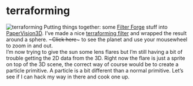 <!--
  id: 291
  date: 2007-03-05T12:16:54
  modified: 2012-07-03T09:29:31
  slug: terraforming
  type: post
  categories: code, Flash, image, Actionscript
  tags: Filter Forge
  inCv: 
  inPortfolio: 
  dateFrom: 
  dateTo: 
-->

# terraforming

![terraforming](https://res.cloudinary.com/dn1rmdjs5/image/upload/v1566568756/rv/Terraformer.jpg) Putting things together: some [Filter Forge](http://www.filterforge.com) stuff into [PaperVision3D](http://www.papervision3d.org/). I’ve made a nice [terraforming filter](http://www.filterforge.com/filters/2199.html) and wrapped the result around a sphere. ~~~Click here~~~ to see the planet and use your mousewheel to zoom in and out.  
I’m now trying to give the sun some lens flares but I’m still having a bit of trouble getting the 2D data from the 3D. Right now the flare is just a sprite on top of the 3D scene, the correct way of course would be to create a particle primitive. A particle is a bit different than a normal primitive. Let’s see if I can hack my way in there and cook one up.